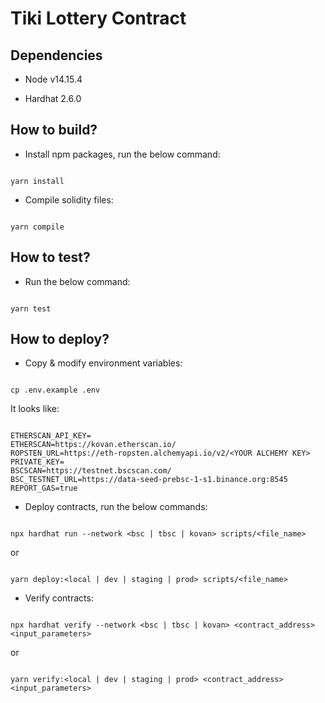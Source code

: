 # Tiki Lottery Contract
  

## Dependencies

  

* Node v14.15.4

* Hardhat 2.6.0

  

## How to build?

  

* Install npm packages, run the below command:
```

yarn install

```

* Compile solidity files:
```

yarn compile

```


  

## How to test?

  

* Run the below command:
```

yarn test

```

  

## How to deploy?

  

* Copy & modify environment variables:
```

cp .env.example .env

```

It looks like:

```

ETHERSCAN_API_KEY=
ETHERSCAN=https://kovan.etherscan.io/
ROPSTEN_URL=https://eth-ropsten.alchemyapi.io/v2/<YOUR ALCHEMY KEY>
PRIVATE_KEY=
BSCSCAN=https://testnet.bscscan.com/
BSC_TESTNET_URL=https://data-seed-prebsc-1-s1.binance.org:8545
REPORT_GAS=true

```

  

* Deploy contracts, run the below commands:

```

npx hardhat run --network <bsc | tbsc | kovan> scripts/<file_name>

```
or
```

yarn deploy:<local | dev | staging | prod> scripts/<file_name>

```

  

* Verify contracts:

```

npx hardhat verify --network <bsc | tbsc | kovan> <contract_address> <input_parameters>

```

  

or

  

```

yarn verify:<local | dev | staging | prod> <contract_address> <input_parameters>

```
